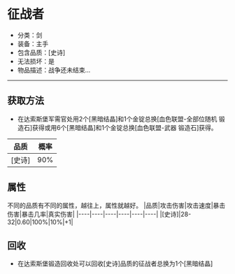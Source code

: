 # 征战者
* 分类：剑
* 装备：主手
* 包含品质：[史诗]
* 无法损坏：是
* 物品描述：战争还未结束...
---
## 获取方法
* 在达索斯堡军需官处用2个[黑暗结晶]和1个金锭总换[血色联盟-全部位随机 锻造石]获得或用6个[黑暗结晶]和1个金锭总换[血色联盟-武器 锻造石]获得。

|品质|概率|
|----|----|
|[史诗]|90%|
## 属性
不同的品质有不同的属性，越往上，属性就越好。
|品质|攻击伤害|攻击速度|暴击伤害|暴击几率|真实伤害|
|----|----|----|----|----|----|
|[史诗]|28-32|0.60|100%|10%|+1|
## 回收
* 在达索斯堡锻造回收处可以回收[史诗]品质的征战者总换为1个[黑暗结晶]
